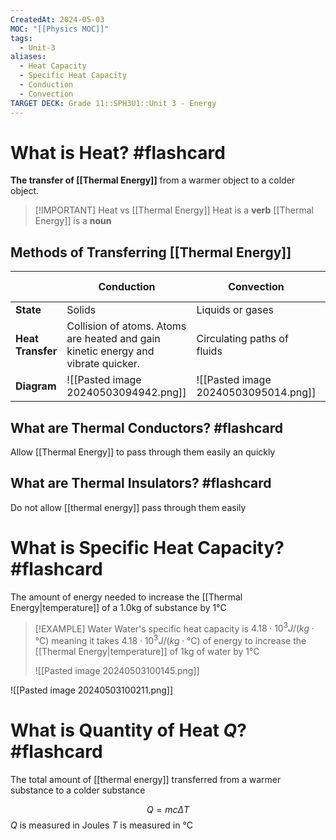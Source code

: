 ```yaml
---
CreatedAt: 2024-05-03
MOC: "[[Physics MOC]]"
tags:
  - Unit-3
aliases:
  - Heat Capacity
  - Specific Heat Capacity
  - Conduction
  - Convection
TARGET DECK: Grade 11::SPH3U1::Unit 3 - Energy
---
```


# What is Heat? #flashcard 
**The transfer of [[Thermal Energy]]** from a warmer object to a colder object.
<!--ID: 1715115920192-->


> [!IMPORTANT] Heat vs [[Thermal Energy]]
> Heat is a **verb**
> [[Thermal Energy]] is a **noun**

## Methods of Transferring [[Thermal Energy]]


|                   | **Conduction**                                                                    | **Convection**                       | **[[Radioactive Decay\|Radiation]]** |
| ----------------- | --------------------------------------------------------------------------------- | ------------------------------------ | ------------------------------------ |
| **State**         | Solids                                                                            | Liquids or gases                     | No particles required                |
| **Heat Transfer** | Collision of atoms. Atoms are heated and gain kinetic energy and vibrate quicker. | Circulating paths of fluids          | Electromagnetic waves                |
| **Diagram**       | ![[Pasted image 20240503094942.png]]                                              | ![[Pasted image 20240503095014.png]] | ![[Pasted image 20240503095030.png]] |

## What are Thermal Conductors? #flashcard 
Allow [[Thermal Energy]] to pass through them easily an quickly
<!--ID: 1715096493389-->


## What are Thermal Insulators? #flashcard 
Do not allow [[thermal energy]] pass through them easily
<!--ID: 1715096493392-->



# What is Specific Heat Capacity? #flashcard 
The amount of energy needed to increase the [[Thermal Energy|temperature]] of a 1.0kg of substance by 1°C
<!--ID: 1715096493395-->



> [!EXAMPLE] Water
> Water's specific heat capacity is $4.18 \cdot 10^3 J/(kg\cdot \text{°C})$ meaning it takes $4.18 \cdot 10^3 J/(kg\cdot \text{°C})$ of energy to increase the [[Thermal Energy|temperature]] of 1kg of water by 1°C
> 
> ![[Pasted image 20240503100145.png]]
<!--ID: 1715096173036-->


![[Pasted image 20240503100211.png]]

# What is Quantity of Heat $Q$? #flashcard 
The total amount of [[thermal energy]] transferred from a warmer substance to a colder substance
> 
$$Q = mc\Delta T$$
$Q$ is measured in Joules
$T$ is measured in °C
<!--ID: 1715096404402-->







> 
